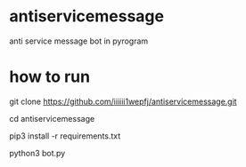# antiservicemessage
anti service message bot in pyrogram 

# how to run
 
 git clone https://github.com/iiiiii1wepfj/antiservicemessage.git
 
 cd antiservicemessage
 
 pip3 install -r requirements.txt
 
python3 bot.py

